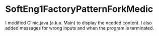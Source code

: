 # SoftEng1FactoryPatternForkMedic

I modified Clinic.java (a.k.a. Main) to display the needed content. I also added messages for wrong inputs and when the program is terminated.
